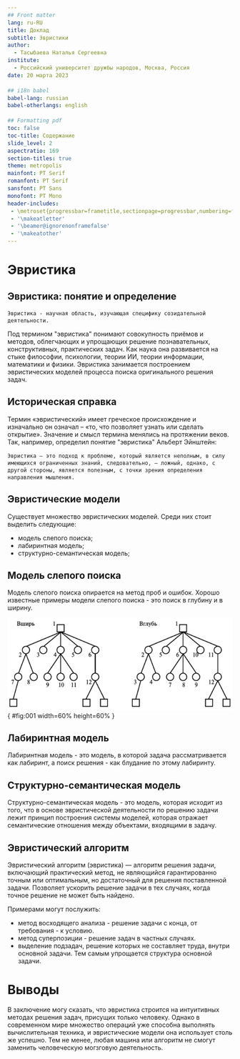 ```yaml
---
## Front matter
lang: ru-RU
title: Доклад
subtitle: Эвристики
author:
  - Тасыбаева Наталья Сергеевна
institute:
  - Российский университет дружбы народов, Москва, Россия
date: 20 марта 2023

## i18n babel
babel-lang: russian
babel-otherlangs: english

## Formatting pdf
toc: false
toc-title: Содержание
slide_level: 2
aspectratio: 169
section-titles: true
theme: metropolis
mainfont: PT Serif
romanfont: PT Serif
sansfont: PT Sans
monofont: PT Mono
header-includes:
 - \metroset{progressbar=frametitle,sectionpage=progressbar,numbering=fraction}
 - '\makeatletter'
 - '\beamer@ignorenonframefalse'
 - '\makeatother'
---
```


# Эвристика

## Эвристика: понятие и определение
```
Эвристика - научная область, изучающая специфику созидательной деятельности.
```
Под термином "эвристика" понимают совокупность приёмов и методов, облегчающих и упрощающих решение познавательных, конструктивных, практических задач. Как наука она развивается на стыке философии, психологии, теории ИИ, теории информации, математики и физики.
Эвристика занимается построением эвристических моделей процесса поиска оригинального решения задач.

## Историческая справка
Термин «эвристический» имеет греческое происхождение и изначально он означал – «то, что позволяет узнать или сделать открытие». 
Значение и смысл термина менялись на протяжении веков. Так, например, определил понятие "эвристика" Альберт Эйнштейн:
```
Эвристика – это подход к проблеме, который является неполным, в силу имеющихся ограниченных знаний, следовательно, – ложный, однако, с другой стороны, является полезным, с точки зрения определения направления мышления.
```

## Эвристические модели

Существует множество эвристических моделей. Среди них стоит выделить следующие:
- модель слепого поиска;
- лабиринтная модель;
- структурно-семантическая модель;

## Модель слепого поиска

Модель слепого поиска опирается на метод проб и ошибок. Хорошо известные примеры модели слепого поиска - это поиск в глубину и в ширину.

![Поиск в глубину и в ширину](image/doc1.png){ #fig:001 width=60% height=60% }

## Лабиринтная модель
Лабиринтная модель - это модель, в которой задача рассматривается как лабиринт, а поиск решения - как блудание по этому лабиринту.

## Структурно-семантическая модель
Структурно-семантическая модель - это модель, которая исходит из того, что в основе эвристической деятельности по решению задачи лежит принцип построения системы моделей, которая отражает семантические отношения между объектами, входящими в задачу.

## Эвристический алгоритм

Эвристический алгоритм (эвристика) — алгоритм решения задачи, включающий практический метод, не являющийся гарантированно точным или оптимальным, но достаточный для решения поставленной задачи. Позволяет ускорить решение задачи в тех случаях, когда точное решение не может быть найдено.

Примерами могут послужить:
- метод восходящего анализа - решение задачи с конца, от требования - к условию.
- метод суперпозиции - решение задач в частных случаях.
- выделение подзадач, решение которых не составляет труда, внутри основной задачи. Тем самым упрощается структура основной задачи.

# Выводы 

В заключение могу сказать, что эвристика строится на интуитивных методах решения задач, присущих только человеку. 
Однако в современном мире множество операций уже способна выполнять вычислительная техника, и эвристические модели она использует столь же успешно. Тем не менее, любая машина или алгоритм не смогут заменить человеческую могзговую деятельность.
